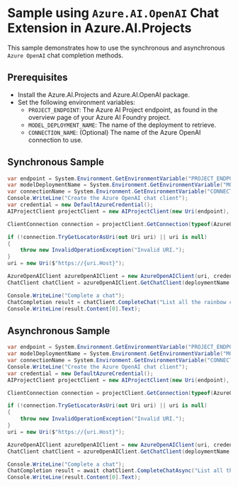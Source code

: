 # Sample using `Azure.AI.OpenAI` Chat Extension in Azure.AI.Projects

This sample demonstrates how to use the synchronous and asynchronous `Azure OpenAI` chat completion methods.

## Prerequisites

- Install the Azure.AI.Projects and Azure.AI.OpenAI package.
- Set the following environment variables:
  - `PROJECT_ENDPOINT`: The Azure AI Project endpoint, as found in the overview page of your Azure AI Foundry project.
  - `MODEL_DEPLOYMENT_NAME`: The name of the deployment to retrieve.
  - `CONNECTION_NAME`: (Optional) The name of the Azure OpenAI connection to use.

## Synchronous Sample

```C# Snippet:AI_Projects_AzureOpenAIChatSync
var endpoint = System.Environment.GetEnvironmentVariable("PROJECT_ENDPOINT");
var modelDeploymentName = System.Environment.GetEnvironmentVariable("MODEL_DEPLOYMENT_NAME");
var connectionName = System.Environment.GetEnvironmentVariable("CONNECTION_NAME");
Console.WriteLine("Create the Azure OpenAI chat client");
var credential = new DefaultAzureCredential();
AIProjectClient projectClient = new AIProjectClient(new Uri(endpoint), credential);

ClientConnection connection = projectClient.GetConnection(typeof(AzureOpenAIClient).FullName!);

if (!connection.TryGetLocatorAsUri(out Uri uri) || uri is null)
{
    throw new InvalidOperationException("Invalid URI.");
}
uri = new Uri($"https://{uri.Host}");

AzureOpenAIClient azureOpenAIClient = new AzureOpenAIClient(uri, credential);
ChatClient chatClient = azureOpenAIClient.GetChatClient(deploymentName: modelDeploymentName);

Console.WriteLine("Complete a chat");
ChatCompletion result = chatClient.CompleteChat("List all the rainbow colors");
Console.WriteLine(result.Content[0].Text);
```

## Asynchronous Sample
```C# Snippet:AI_Projects_AzureOpenAIChatAsync
var endpoint = System.Environment.GetEnvironmentVariable("PROJECT_ENDPOINT");
var modelDeploymentName = System.Environment.GetEnvironmentVariable("MODEL_DEPLOYMENT_NAME");
var connectionName = System.Environment.GetEnvironmentVariable("CONNECTION_NAME");
Console.WriteLine("Create the Azure OpenAI chat client");
var credential = new DefaultAzureCredential();
AIProjectClient projectClient = new AIProjectClient(new Uri(endpoint), credential);

ClientConnection connection = projectClient.GetConnection(typeof(AzureOpenAIClient).FullName!);

if (!connection.TryGetLocatorAsUri(out Uri uri) || uri is null)
{
    throw new InvalidOperationException("Invalid URI.");
}
uri = new Uri($"https://{uri.Host}");

AzureOpenAIClient azureOpenAIClient = new AzureOpenAIClient(uri, credential);
ChatClient chatClient = azureOpenAIClient.GetChatClient(deploymentName: modelDeploymentName);

Console.WriteLine("Complete a chat");
ChatCompletion result = await chatClient.CompleteChatAsync("List all the rainbow colors");
Console.WriteLine(result.Content[0].Text);
```
